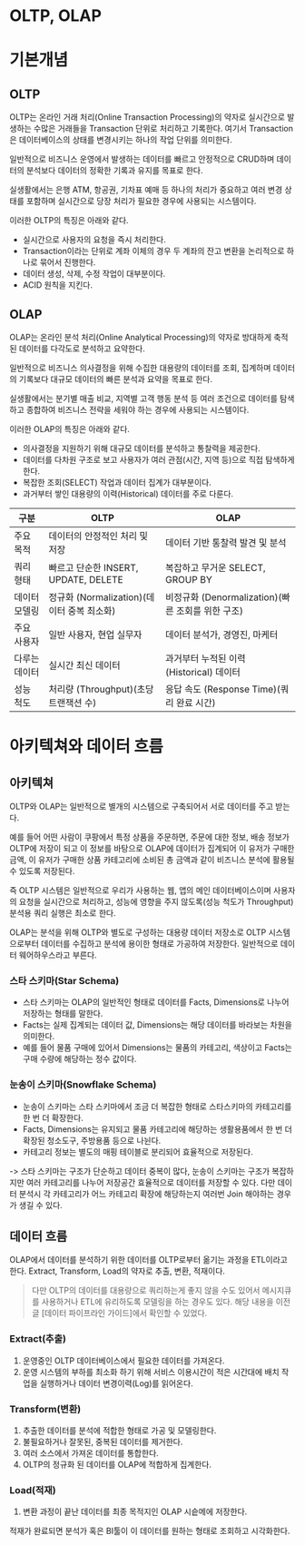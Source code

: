 # OLTP, OLAP

# 기본개념
## OLTP
OLTP는 온라인 거래 처리(Online Transaction Processing)의 약자로 실시간으로 발생하는 수많은 거래들을 Transaction 단위로 처리하고 기록한다. 여기서 Transaction은 데이터베이스의 상태를 변경시키는 하나의 작업 단위를 의미한다.

일반적으로 비즈니스 운영에서 발생하는 데이터를 빠르고 안정적으로 CRUD하며 데이터의 분석보다 데이터의 정확한 기록과 유지를 목표로 한다. 

실생활에서는 은행 ATM, 항공권, 기차표 예매 등 하나의 처리가 중요하고 여러 변경 상태를 포함하며 실시간으로 당장 처리가 필요한 경우에 사용되는 시스템이다. 

이러한 OLTP의 특징은 아래와 같다.

- 실시간으로 사용자의 요청을 즉시 처리한다.
- Transaction이라는 단위로 계좌 이체의 경우 두 계좌의 잔고 변환을 논리적으로 하나로 묶어서 진행한다.
- 데이터 생성, 삭제, 수정 작업이 대부분이다.
- ACID 원칙을 지킨다.

## OLAP
OLAP는 온라인 분석 처리(Online Analytical Processing)의 약자로 방대하게 축적된 데이터를 다각도로 분석하고 요약한다. 

일반적으로 비즈니스 의사결정을 위해 수집한 대용량의 데이터를 조회, 집계하며 데이터의 기록보다 대규모 데이터의 빠른 분석과 요약을 목표로 한다.

실생활에서는 분기별 매출 비교, 지역별 고객 행동 분석 등 여러 조건으로 데이터를 탐색하고 종합하여 비즈니스 전략을 세워야 하는 경우에 사용되는 시스템이다.

이러한 OLAP의 특징은 아래와 같다.

* 의사결정을 지원하기 위해 대규모 데이터를 분석하고 통찰력을 제공한다.
* 데이터를 다차원 구조로 보고 사용자가 여러 관점(시간, 지역 등)으로 직접 탐색하게 한다.
* 복잡한 조회(SELECT) 작업과 데이터 집계가 대부분이다.
* 과거부터 쌓인 대용량의 이력(Historical) 데이터를 주로 다룬다.

| 구분      | OLTP                            | OLAP                                 |
|---------|---------------------------------|--------------------------------------|
| 주요 목적   | 데이터의 안정적인 처리 및 저장               | 데이터 기반 통찰력 발견 및 분석                   |
| 쿼리 형태   | 빠르고 단순한 INSERT, UPDATE, DELETE  | 복잡하고 무거운 SELECT, GROUP BY            |
| 데이터 모델링 | 정규화 (Normalization)(데이터 중복 최소화) | 비정규화 (Denormalization)(빠른 조회를 위한 구조) |
| 주요 사용자  | 일반 사용자, 현업 실무자                  | 데이터 분석가, 경영진, 마케터                    |
| 다루는 데이터 | 실시간 최신 데이터                      | 과거부터 누적된 이력(Historical) 데이터          |
| 성능 척도   | 처리량 (Throughput)(초당 트랜잭션 수)     | 응답 속도 (Response Time)(쿼리 완료 시간)      |

# 아키텍쳐와 데이터 흐름

## 아키텍쳐
OLTP와 OLAP는 일반적으로 별개의 시스템으로 구축되어서 서로 데이터를 주고 받는다. 

예를 들어 어떤 사람이 쿠팡에서 특정 상품을 주문하면, 주문에 대한 정보, 배송 정보가 OLTP에 저장이 되고 이 정보를 바탕으로 OLAP에 데이터가 집계되어 이 유저가 구매한 금액, 이 유저가 구매한 상품 카테고리에 소비된 총 금액과 같이 비즈니스 분석에 활용될 수 있도록 저장된다.

즉 OLTP 시스템은 일반적으로 우리가 사용하는 웹, 앱의 메인 데이터베이스이며 사용자의 요청을 실시간으로 처리하고, 성능에 영향을 주지 않도록(성능 척도가 Throughput) 분석용 쿼리 실행은 최소로 한다.

OLAP는 분석을 위해 OLTP와 별도로 구성하는 대용량 데이터 저장소로 OLTP 시스템으로부터 데이터를 수집하고 분석에 용이한 형태로 가공하여 저장한다. 일반적으로 데이터 웨어하우스라고 부른다.

### 스타 스키마(Star Schema)
- 스타 스키마는 OLAP의 일반적인 형태로 데이터를 Facts, Dimensions로 나누어 저장하는 형태를 말한다.
- Facts는 실제 집계되는 데이터 값, Dimensions는 해당 데이터를 바라보는 차원을 의미한다.
- 예를 들어 물품 구매에 있어서 Dimensions는 물품의 카테고리, 색상이고 Facts는 구매 수량에 해당하는 정수 값이다.

### 눈송이 스키마(Snowflake Schema)
- 눈송이 스키마는 스타 스키마에서 조금 더 복잡한 형태로 스타스키마의 카테고리를 한 번 더 확장한다.
- Facts, Dimensions는 유지되고 물품 카테고리에 해당하는 생활용품에서 한 번 더 확장된 청소도구, 주방용품 등으로 나뉜다.
- 카테고리 정보는 별도의 매핑 테이블로 분리되어 효율적으로 저장된다.

-> 스타 스키마는 구조가 단순하고 데이터 중복이 많다, 눈송이 스키마는 구조가 복잡하지만 여러 카테고리를 나누어 저장공간 효율적으로 데이터를 저장할 수 있다. 다만 데이터 분석시 각 카테고리가 어느 카테고리 확장에 해당하는지 여러번 Join 해야하는 경우가 생길 수 있다.

## 데이터 흐름
OLAP에서 데이터를 분석하기 위한 데이터를 OLTP로부터 옮기는 과정을 ETL이라고 한다. Extract, Transform, Load의 약자로 추출, 변환, 적재이다. 

> 다만 OLTP의 데이터를 대용량으로 쿼리하는게 좋지 않을 수도 있어서 메시지큐를 사용하거나 ETL에 유리하도록 모델링을 하는 경우도 있다. 해당 내용을 이전 글 [데이터 파이프라인 가이드]에서 확인할 수 있었다.


### Extract(추출)
1. 운영중인 OLTP 데이터베이스에서 필요한 데이터를 가져온다.
2. 운영 시스템의 부하를 최소화 하기 위해 서비스 이용시간이 적은 시간대에 배치 작업을 실행하거나 데이터 변경이력(Log)를 읽어온다.

### Transform(변환)
1. 추출한 데이터를 분석에 적합한 형태로 가공 및 모델링한다.
2. 불필요하거나 잘못된, 중복된 데이터를 제거한다.
3. 여러 소스에서 가져온 데이터를 통합한다.
4. OLTP의 정규화 된 데이터를 OLAP에 적합하게 집계한다.

### Load(적재)
1. 변환 과정이 끝난 데이터를 최종 목적지인 OLAP 시슽메에 저장한다.

적재가 완료되면 분석가 혹은 BI툴이 이 데이터를 원하는 형태로 조회하고 시각화한다.

